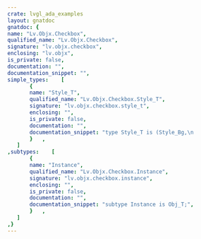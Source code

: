 ```yaml
---
crate: lvgl_ada_examples
layout: gnatdoc
gnatdoc: {
name: "Lv.Objx.Checkbox",
qualified_name: "Lv.Objx.Checkbox",
signature: "lv.objx.checkbox",
enclosing: "lv.objx",
is_private: false,
documentation: "",
documentation_snippet: "",
simple_types:    [
       {
       name: "Style_T",
       qualified_name: "Lv.Objx.Checkbox.Style_T",
       signature: "lv.objx.checkbox.style_t",
       enclosing: "",
       is_private: false,
       documentation: "",
       documentation_snippet: "type Style_T is (Style_Bg,\n                 Style_Rel,\n                 Style_Pr,\n                 Style_Tgl_Rel,\n                 Style_Tgl_Pr,\n                 Style_Ina);",
       }   ,
   ]
,subtypes:    [
       {
       name: "Instance",
       qualified_name: "Lv.Objx.Checkbox.Instance",
       signature: "lv.objx.checkbox.instance",
       enclosing: "",
       is_private: false,
       documentation: "",
       documentation_snippet: "subtype Instance is Obj_T;",
       }   ,
   ]
,}
---
```

